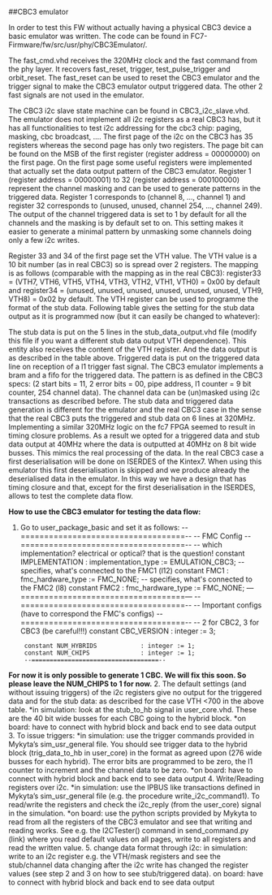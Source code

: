 ##CBC3 emulator

In order to test this FW without actually having a physical CBC3 device a basic emulator was written. The code can be found in FC7-Firmware/fw/src/usr/phy/CBC3Emulator/.

The fast_cmd.vhd receives the 320MHz clock and the fast command from the phy layer. It recovers fast_reset, trigger, test_pulse_trigger and orbit_reset. The fast_reset can be used to reset the CBC3 emulator and the trigger signal to make the CBC3 emulator output triggered data. The other 2 fast signals are not used in the emulator.

The CBC3 i2c slave state machine can be found in CBC3_i2c_slave.vhd. The emulator does not implement all i2c registers as a real CBC3 has, but it has all functionalities to test i2c addressing for the cbc3 chip: paging, masking, cbc broadcast, .… The first page of the i2c on the CBC3 has 35 registers whereas the second page has only two registers. The page bit can be found on the MSB of the first register (register address = 00000000) on the first page. On the first page some useful registers were implemented that actually set the data output pattern of the CBC3 emulator. Register 1 (register address = 00000001) to 32 (register address = 000100000) represent the channel masking and can be used to generate patterns in the triggered data. Register 1 corresponds to (channel 8, …, channel 1) and register 32 corresponds to (unused, unused, channel 254, …, channel 249). The output of the channel triggered data is set to 1 by default for all the channels and the masking is by default set to on. This setting makes it easier to generate a minimal pattern by unmasking some channels doing only a few i2c writes.

Register 33 and 34 of the first page set the VTH value. The VTH value is a 10 bit number (as in real CBC3) so is spread over 2 registers. The mapping is as follows (comparable with the mapping as in the real CBC3): register33 = (VTH7, VTH6, VTH5, VTH4, VTH3, VTH2, VTH1, VTH0) = 0x00 by default and register34 = (unused, unused, unused, unused, unused, unused, VTH9, VTH8) = 0x02 by default. The VTH register can be used to programme the format of the stub data. Following table gives the setting for the stub data output as it is programmed now (but it can easily be changed to whatever):

The stub data is put on the 5 lines in the stub_data_output.vhd file (modify this file if you want a different stub data output VTH dependence). This entity also receives the content of the VTH register. And the data output is as described in the table above.
Triggered data is put on the triggered data line on reception of a l1 trigger fast signal. The CBC3 emulator implements a bram and a fifo for the triggered data. The pattern is as defined in the CBC3 specs: (2 start bits = 11,  2 error bits = 00, pipe address, l1 counter = 9 bit counter, 254 channel data). The channel data can be (un)masked using i2c transactions as described before. 
The stub data and triggered data generation is different for the emulator and the real CBC3 case in the sense that the real CBC3 puts the triggered and stub data on 6 lines at 320MHz. Implementing a similar 320MHz logic on the fc7 FPGA seemed to result in timing closure problems. As a result we opted for a triggered data and stub data output at 40MHz where the data is outputted at 40MHz on 8 bit wide busses. This mimics the real processing of the data. In the real CBC3 case a first deserialisation will be done on ISERDES of the Kintex7. When using this emulator this first deserialisation is skipped and we produce already the deserialised data in the emulator. In this way we have a design that has timing closure and that, except for the first deserialisation in the ISERDES, allows to test the complete data flow. 

**How to use the CBC3 emulator for testing the data flow:**
1. Go to user_package_basic and set it as follows:
        --===================================--
        -- FMC Config
        --===================================--
        -- which implementation? electrical or optical? that is the question!
        constant IMPLEMENTATION         : implementation_type := EMULATION_CBC3;
        -- specifies, what's connected to the FMC1 (l12)
        constant FMC1                   : fmc_hardware_type := FMC_NONE;
        -- specifies, what's connected to the FMC2 (l8)
        constant FMC2                   : fmc_hardware_type := FMC_NONE;
        —===================================—
     --===================================--
        -- Important configs (have to correspond the FMC's configs)
        --===================================--
        -- 2 for CBC2, 3 for CBC3 (be careful!!!)
        constant CBC_VERSION            : integer := 3;     
    
        constant NUM_HYBRIDS            : integer := 1;
        constant NUM_CHIPS              : integer := 1;    
        --===================================--

**For now it is only possible to generate 1 CBC.  We will fix this soon. So please leave the NUM_CHIPS to 1 for now.**
2. The default settings (and without issuing triggers) of the i2c registers give no output for the triggered data and for the stub data: as described for the case VTH <700 in the above table.
*in simulation: look at the stub_to_hb signal in user_core.vhd. These are the 40 bit wide busses for each CBC going to the hybrid block.
*on board: have to connect with hybrid block and back end to see data output
3. To issue triggers:
*in simulation: use the trigger commands provided in Mykyta’s sim_usr_general file. You should see trigger data to the hybrid block (trig_data_to_hb in user_core) in the format as agreed upon (276 wide busses for each hybrid). The error bits are programmed to be zero, the l1 counter to increment and the channel data to be zero.
*on board: have to connect with hybrid block and back end to see data output
4. Write/Reading registers over i2c. 
*in simulation: use the IPBUS like transactions defined in Mykyta’s sim_usr_general file (e.g. the procedure write_i2c_command1). To read/write the registers and check the i2c_reply (from the user_core) signal in the simulation.
*on board: use the python scripts provided by Mykyta to read from all the registers of the CBC3 emulator and see that writing and reading works. See e.g. the I2CTester() command in send_command.py (link) where you read default values on all pages, write to all registers and read the written value.
5. change data format through i2c:
in simulation: write to an i2c register e.g. the VTH/mask registers and see the stub/channel data changing after the i2c write has changed the register values (see step 2 and 3 on how to see stub/triggered data).
on board: have to connect with hybrid block and back end to see data output

